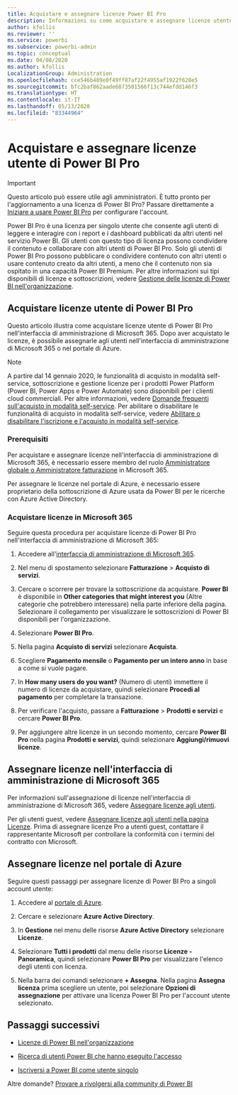 ```yaml
---
title: Acquistare e assegnare licenze Power BI Pro
description: Informazioni su come acquistare e assegnare licenze utente di Power BI Pro agli utenti in modo che possano accedere al contenuto e collaborare con altri utenti nel servizio Power BI.
author: kfollis
ms.reviewer: ''
ms.service: powerbi
ms.subservice: powerbi-admin
ms.topic: conceptual
ms.date: 04/08/2020
ms.author: kfollis
LocalizationGroup: Administration
ms.openlocfilehash: cce546b489e0f49ff87af22f4955af1922f628e5
ms.sourcegitcommit: bfc2baf862aade6873501566f13c744efdd146f3
ms.translationtype: HT
ms.contentlocale: it-IT
ms.lasthandoff: 05/13/2020
ms.locfileid: "83344964"
---
```

# <a name="purchase-and-assign-power-bi-pro-user-licenses"></a>Acquistare e assegnare licenze utente di Power BI Pro

>[!IMPORTANT]
>Questo articolo può essere utile agli amministratori. È tutto pronto per l'aggiornamento a una licenza di Power BI Pro? Passare direttamente a [Iniziare a usare Power BI Pro](https://go.microsoft.com/fwlink/?LinkId=2106428&clcid=0x409&cmpid=pbidocs-purchasing-power-bi-pro) per configurare l'account.

Power BI Pro è una licenza per singolo utente che consente agli utenti di leggere e interagire con i report e i dashboard pubblicati da altri utenti nel servizio Power BI. Gli utenti con questo tipo di licenza possono condividere il contenuto e collaborare con altri utenti di Power BI Pro. Solo gli utenti di Power BI Pro possono pubblicare o condividere contenuto con altri utenti o usare contenuto creato da altri utenti, a meno che il contenuto non sia ospitato in una capacità Power BI Premium. Per altre informazioni sui tipi disponibili di licenze e sottoscrizioni, vedere [Gestione delle licenze di Power BI nell'organizzazione](service-admin-licensing-organization.md).

## <a name="purchase-power-bi-pro-user-licenses"></a>Acquistare licenze utente di Power BI Pro

Questo articolo illustra come acquistare licenze utente di Power BI Pro nell'interfaccia di amministrazione di Microsoft 365. Dopo aver acquistato le licenze, è possibile assegnarle agli utenti nell'interfaccia di amministrazione di Microsoft 365 o nel portale di Azure.

> [!NOTE]
> A partire dal 14 gennaio 2020, le funzionalità di acquisto in modalità self-service, sottoscrizione e gestione licenze per i prodotti Power Platform (Power BI, Power Apps e Power Automate) sono disponibili per i clienti cloud commerciali. Per altre informazioni, vedere [Domande frequenti sull'acquisto in modalità self-service](https://docs.microsoft.com/microsoft-365/commerce/subscriptions/self-service-purchase-faq). Per abilitare o disabilitare le funzionalità di acquisto in modalità self-service, vedere [Abilitare o disabilitare l'iscrizione e l'acquisto in modalità self-service](/service-admin-disable-self-service.md).

### <a name="prerequisites"></a>Prerequisiti

Per acquistare e assegnare licenze nell'interfaccia di amministrazione di Microsoft 365, è necessario essere membro del ruolo [Amministratore globale o Amministratore fatturazione](https://support.office.com/article/about-office-365-admin-roles-da585eea-f576-4f55-a1e0-87090b6aaa9d) in Microsoft 365.

Per assegnare le licenze nel portale di Azure, è necessario essere proprietario della sottoscrizione di Azure usata da Power BI per le ricerche con Azure Active Directory.

### <a name="purchase-licenses-in-microsoft-365"></a>Acquistare licenze in Microsoft 365

Seguire questa procedura per acquistare licenze di Power BI Pro nell'interfaccia di amministrazione di Microsoft 365:

1. Accedere all'[interfaccia di amministrazione di Microsoft 365](https://admin.microsoft.com).

2. Nel menu di spostamento selezionare **Fatturazione** > **Acquisto di servizi**.

3. Cercare o scorrere per trovare la sottoscrizione da acquistare. **Power BI** è disponibile in **Other categories that might interest you** (Altre categorie che potrebbero interessare) nella parte inferiore della pagina. Selezionare il collegamento per visualizzare le sottoscrizioni di Power BI disponibili per l'organizzazione.

4. Selezionare **Power BI Pro**.

5. Nella pagina **Acquisto di servizi** selezionare **Acquista**.

6. Scegliere **Pagamento mensile** o **Pagamento per un intero anno** in base a come si vuole pagare.

7. In **How many users do you want?** (Numero di utenti) immettere il numero di licenze da acquistare, quindi selezionare **Procedi al pagamento** per completare la transazione.

8. Per verificare l'acquisto, passare a **Fatturazione** > **Prodotti e servizi** e cercare **Power BI Pro**.

9. Per aggiungere altre licenze in un secondo momento, cercare **Power BI Pro** nella pagina **Prodotti e servizi**, quindi selezionare **Aggiungi/rimuovi licenze**.

## <a name="assign-licenses-in-the-microsoft-365-admin-center"></a>Assegnare licenze nell'interfaccia di amministrazione di Microsoft 365

Per informazioni sull'assegnazione di licenze nell'interfaccia di amministrazione di Microsoft 365, vedere [Assegnare licenze agli utenti](/office365/admin/manage/assign-licenses-to-users).

Per gli utenti guest, vedere [Assegnare licenze agli utenti nella pagina Licenze](/office365/admin/manage/assign-licenses-to-users#assign-licenses-to-users-on-the-licenses-page). Prima di assegnare licenze Pro a utenti guest, contattare il rappresentante Microsoft per controllare la conformità con i termini del contratto con Microsoft.

## <a name="assign-licenses-in-the-azure-portal"></a>Assegnare licenze nel portale di Azure

Seguire questi passaggi per assegnare licenze di Power BI Pro a singoli account utente:

1. Accedere al [portale di Azure](https://portal.azure.com/).

2. Cercare e selezionare **Azure Active Directory**.

3. In **Gestione** nel menu delle risorse **Azure Active Directory** selezionare **Licenze**.

4. Selezionare **Tutti i prodotti** dal menu delle risorse **Licenze - Panoramica**, quindi selezionare **Power BI Pro** per visualizzare l'elenco degli utenti con licenza.

5. Nella barra dei comandi selezionare **+ Assegna**. Nella pagina **Assegna licenza** prima scegliere un utente, poi selezionare **Opzioni di assegnazione** per attivare una licenza Power BI Pro per l'account utente selezionato.

## <a name="next-steps"></a>Passaggi successivi

- [Licenze di Power BI nell'organizzazione](service-admin-licensing-organization.md)

 - [Ricerca di utenti Power BI che hanno eseguito l'accesso](service-admin-access-usage.md)

 - [Iscriversi a Power BI come utente singolo](../fundamentals/service-self-service-signup-for-power-bi.md)

Altre domande? [Provare a rivolgersi alla community di Power BI](https://community.powerbi.com/)
